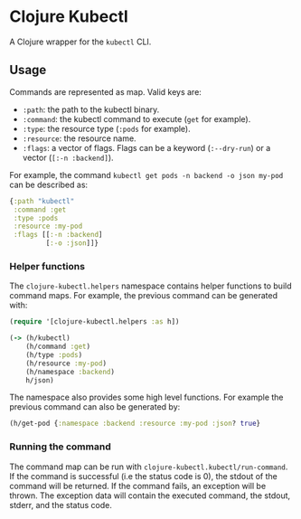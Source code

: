 # Clojure Kubectl

A Clojure wrapper for the `kubectl` CLI.

## Usage

Commands are represented as map. Valid keys are:

- `:path`: the path to the kubectl binary.
- `:command`: the kubectl command to execute (`get` for example).
- `:type`: the resource type (`:pods` for example).
- `:resource`: the resource name.
- `:flags`: a vector of flags. Flags can be a keyword (`:--dry-run`) or a vector (`[:-n :backend]`).

For example, the command `kubectl get pods -n backend -o json my-pod` can be described as:

```clojure
{:path "kubectl"
 :command :get
 :type :pods
 :resource :my-pod
 :flags [[:-n :backend]
         [:-o :json]]}
```

### Helper functions

The `clojure-kubectl.helpers` namespace contains helper functions to build command maps. For example, the previous command can be generated with:

```clojure
(require '[clojure-kubectl.helpers :as h])

(-> (h/kubectl)
    (h/command :get)
    (h/type :pods)
    (h/resource :my-pod)
    (h/namespace :backend)
    h/json)

```

The namespace also provides some high level functions. For example the previous command can also be generated by:

```clojure
(h/get-pod {:namespace :backend :resource :my-pod :json? true}
```

### Running the command

The command map can be run with `clojure-kubectl.kubectl/run-command`.
If the command is successful (i.e the status code is 0), the stdout of the command will be returned.
If the command fails, an exception will be thrown. The exception data will contain the executed command, the stdout, stderr, and the status code.

